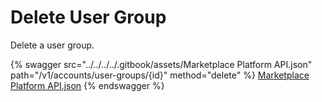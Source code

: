 # Delete User Group

Delete a user group.

{% swagger src="../../../../.gitbook/assets/Marketplace Platform API.json" path="/v1/accounts/user-groups/{id}" method="delete" %}
[Marketplace Platform API.json](<../../../../.gitbook/assets/Marketplace Platform API.json>)
{% endswagger %}
